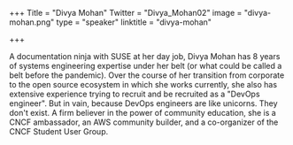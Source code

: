 +++
Title = "Divya Mohan"
Twitter = "Divya_Mohan02"
image = "divya-mohan.png"
type = "speaker"
linktitle = "divya-mohan"

+++

A documentation ninja with SUSE at her day job, Divya Mohan has 8 years of systems engineering expertise under her belt (or what could be called a belt before the pandemic). Over the course of her transition from corporate to the open source ecosystem in which she works currently, she also has extensive experience trying to recruit and be recruited as a "DevOps engineer". But in vain, because DevOps engineers are like unicorns. They don't exist. A firm believer in the power of community education, she is a CNCF ambassador, an AWS community builder, and a co-organizer of the CNCF Student User Group. 
